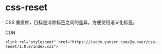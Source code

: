 # css-reset

CSS 重置库，目标是消除标签之间的差异，方便使用语义化标签。
 
CDN

```
<link rel="stylesheet" href="https://jscdn.yunser.com/@yunser/css-reset/1.0.0/index.css">
```

